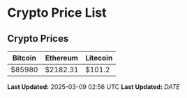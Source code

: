 # Crypto Price List

## Crypto Prices
| Bitcoin | Ethereum | Litecoin |
| ------- | -------- | -------- |
| $85980 | $2182.31 | $101.2 |
**Last Updated:** 2025-03-09 02:56 UTC
**Last Updated:** $DATE$
